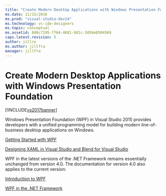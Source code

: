 ```yaml
---
title: "Create Modern Desktop Applications with Windows Presentation Foundation | Microsoft Docs"
ms.date: 11/15/2016
ms.prod: "visual-studio-dev14"
ms.technology: vs-ide-designers
ms.topic: conceptual
ms.assetid: 8d6c7295-ff64-4681-b01c-5056e8504569
caps.latest.revision: 5
author: jillre
ms.author: jillfra
manager: jillfra
---
```

# Create Modern Desktop Applications with Windows Presentation Foundation
[!INCLUDE[vs2017banner](../includes/vs2017banner.md)]

Windows Presentation Foundation (WPF) in Visual Studio 2015 provides developers with a unified programming model for building modern line-of-business desktop applications on Windows.

 [Getting Started with WPF](../designers/getting-started-with-wpf.md)

 [Designing XAML in Visual Studio and Blend for Visual Studio](../designers/designing-xaml-in-visual-studio.md)

 WPF in the latest versions of the .NET Framework remains essentially unchanged from version 4.0. The documentation for version 4.0 also applies to the current version:

 [Introduction to WPF](https://msdn.microsoft.com/library/aa970268\(v=vs.100\).aspx)

 [WPF in the .NET Framework](https://msdn.microsoft.com/library/ms754130\(v=vs.100\).aspx)
